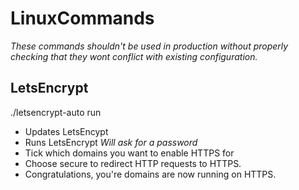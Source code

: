 # LinuxCommands
*These commands shouldn't be used in production without properly checking that they wont conflict with existing configuration.*
## LetsEncrypt
./letsencrypt-auto run
- Updates LetsEncypt
- Runs LetsEncrypt
*Will ask for a password*
- Tick which domains you want to enable HTTPS for
- Choose secure to redirect HTTP requests to HTTPS.
- Congratulations, you're domains are now running on HTTPS.
